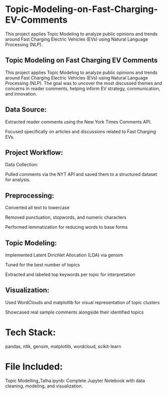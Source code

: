 # Topic-Modeling-on-Fast-Charging-EV-Comments
This project applies Topic Modeling to analyze public opinions and trends around Fast Charging Electric Vehicles (EVs) using Natural Language Processing (NLP).

## Topic Modeling on Fast Charging EV Comments
This project applies Topic Modeling to analyze public opinions and trends around Fast Charging Electric Vehicles (EVs) using Natural Language Processing (NLP). The goal was to uncover the most discussed themes and concerns in reader comments, helping inform EV strategy, communication, and innovation.

## Data Source:
Extracted reader comments using the New York Times Comments API.

Focused specifically on articles and discussions related to Fast Charging EVs.

## Project Workflow:
Data Collection:

Pulled comments via the NYT API and saved them to a structured dataset for analysis.

## Preprocessing:

Converted all text to lowercase

Removed punctuation, stopwords, and numeric characters

Performed lemmatization for reducing words to base forms

## Topic Modeling:

Implemented Latent Dirichlet Allocation (LDA) via gensim

Tuned for the best number of topics

Extracted and labeled top keywords per topic for interpretation

## Visualization:

Used WordClouds and matplotlib for visual representation of topic clusters

Showcased real sample comments alongside their identified topics

# Tech Stack:
pandas, nltk, gensim, matplotlib, wordcloud, scikit-learn

# File Included:
Topic Modelling_Talha.ipynb: Complete Jupyter Notebook with data cleaning, modeling, and visualization.

